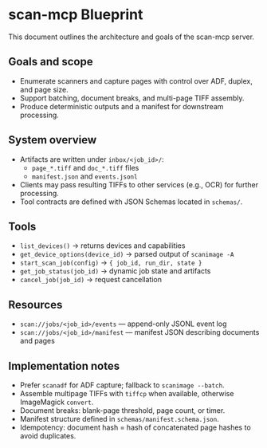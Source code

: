 # scan-mcp Blueprint

This document outlines the architecture and goals of the scan-mcp server.

## Goals and scope
- Enumerate scanners and capture pages with control over ADF, duplex, and page size.
- Support batching, document breaks, and multi-page TIFF assembly.
- Produce deterministic outputs and a manifest for downstream processing.

## System overview
- Artifacts are written under `inbox/<job_id>/`:
  - `page_*.tiff` and `doc_*.tiff` files
  - `manifest.json` and `events.jsonl`
- Clients may pass resulting TIFFs to other services (e.g., OCR) for further processing.
- Tool contracts are defined with JSON Schemas located in `schemas/`.

## Tools
- `list_devices()` → returns devices and capabilities
- `get_device_options(device_id)` → parsed output of `scanimage -A`
- `start_scan_job(config)` → `{ job_id, run_dir, state }`
- `get_job_status(job_id)` → dynamic job state and artifacts
- `cancel_job(job_id)` → request cancellation

## Resources
- `scan://jobs/<job_id>/events` — append-only JSONL event log
- `scan://jobs/<job_id>/manifest` — manifest JSON describing documents and pages

## Implementation notes
- Prefer `scanadf` for ADF capture; fallback to `scanimage --batch`.
- Assemble multipage TIFFs with `tiffcp` when available, otherwise ImageMagick `convert`.
- Document breaks: blank-page threshold, page count, or timer.
- Manifest structure defined in `schemas/manifest.schema.json`.
- Idempotency: document hash = hash of concatenated page hashes to avoid duplicates.
